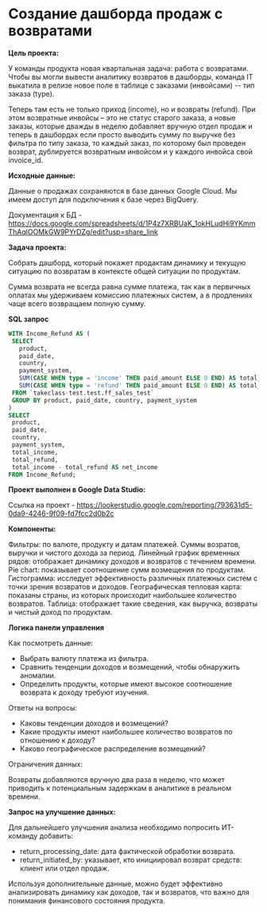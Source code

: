 # Создание дашборда продаж с возвратами

**Цель проекта:** 

У команды продукта новая квартальная задача: работа с возвратами. Чтобы вы могли вывести аналитику возвратов в дашборды, команда IT выкатила в релизе новое поле в таблице с заказами (инвойсами) -- тип заказа (type). 

Теперь там есть не только приход (income), но и возвраты (refund). При этом возвратные инвойсы – это не статус старого заказа, а новые заказы, которые дважды в неделю добавляет вручную отдел продаж и теперь в дашбордах если просто выводить сумму по выручке без фильтра по типу заказа, то каждый заказ, по которому был проведен возврат, дублируется возвратным инвойсом и у каждого инвойса свой invoice_id.
 
**Исходные данные:**

Данные о продажах сохраняются в базе данных Google Cloud. Мы имеем доступ для подключения к базе через BigQuery.

Документация к БД - <https://docs.google.com/spreadsheets/d/1P4z7XRBUaK_1okHLudHi9YKmmThAqlOOMkGW9PYrDZg/edit?usp=share_link>

**Задача проекта:**

Cобрать дашборд, который покажет продактам динамику и текущую ситуацию по возвратам в контексте общей ситуации по продуктам. 

Сумма возврата не всегда равна сумме платежа, так как в первичных оплатах мы удерживаем комиссию платежных систем, а в продлениях чаще всего возвращаем полную сумму.

**SQL запрос**

```sql
WITH Income_Refund AS (
 SELECT
   product,
   paid_date,
   country,
   payment_system,
   SUM(CASE WHEN type = 'income' THEN paid_amount ELSE 0 END) AS total_income,
   SUM(CASE WHEN type = 'refund' THEN paid_amount ELSE 0 END) AS total_refund
 FROM `takeclass-test.test.ff_sales_test`
 GROUP BY product, paid_date, country, payment_system
)
SELECT
 product,
 paid_date,
 country,
 payment_system,
 total_income,
 total_refund,
 total_income - total_refund AS net_income
FROM Income_Refund;
```

**Проект выполнен в Google Data Studio:**

Ссылка на проект - <https://lookerstudio.google.com/reporting/793631d5-0da9-4246-9f09-fd7fcc2d0b2c>

**Компоненты:**

Фильтры: по валюте, продукту и датам платежей.
Суммы возратов, выручки и чистого дохода за период.
Линейный график временных рядов: отображает динамику доходов и возвратов с течением времени.
Pie chart: показывает соотношение сумм возмещения по продуктам.
Гистограмма: исследует эффективность различных платежных систем с точки зрения возвратов и доходов.
Географическая тепловая карта: показаны страны, из которых происходит наибольшее количество возвратов.
Таблица: отображает такие сведения, как выручка, возвраты и чистый доход по продуктам.

**Логика панели управления**

Как посмотреть данные:

- Выбрать валюту платежа из фильтра.
- Сравнить тенденции доходов и возмещений, чтобы обнаружить аномалии.
- Определить продукты, которые имеют высокое соотношение возврата к доходу требуют изучения.

Ответы на вопросы:

- Каковы тенденции доходов и возмещений?
- Какие продукты имеют наибольшее количество возвратов по отношению к доходу?
- Каково географическое распределение возмещений?

Ограничения данных:

Возвраты добавляются вручную два раза в неделю, что может приводить к потенциальным задержкам в аналитике в реальном времени.

**Запрос на улучшение данных:**

Для дальнейшего улучшения анализа необходимо попросить ИТ-команду добавить:

- return_processing_date: дата фактической обработки возврата.
- return_initiated_by: указывает, кто инициировал возврат средств: клиент или отдел продаж.

Используя дополнительные данные, можно будет эффективно анализировать динамику как доходов, так и возвратов, что важно для понимания финансового состояния продукта.